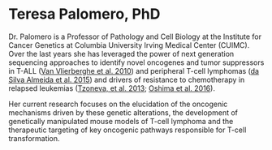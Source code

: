 # Teresa Palomero, PhD

<!-- <a href="https://twitter.com/teresa_palomero" target="_blank"><i class="bi bi-twitter-x"></i></a> -->

Dr. Palomero is a Professor of Pathology and Cell Biology at the Institute for Cancer Genetics
at Columbia University Irving Medical Center (CUIMC). Over the last years she has leveraged
the power of next generation sequencing approaches to identify novel oncogenes and tumor suppressors
in T-ALL ([Van Vlierberghe et al. 2010](https://doi.org/10.1038/ng.542))
and peripheral T-cell lymphomas ([da Silva Almeida et al. 2015](https://doi.org/10.1038/ng.3442))
and drivers of resistance to chemotherapy in relapsed leukemias
([Tzoneva, et al. 2013](https://doi.org/10.1038/nm.3078); [Oshima et al. 2016](https://doi.org/10.1073/pnas.1608420113)).

Her current research focuses on the elucidation of the oncogenic mechanisms driven by these
genetic alterations, the development of genetically manipulated mouse models of T-cell lymphoma
and the therapeutic targeting of key oncogenic pathways responsible for T-cell transformation.

